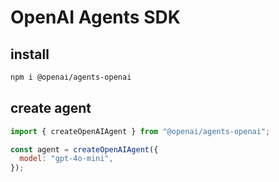 # OpenAI Agents SDK

## install

```sh
npm i @openai/agents-openai
```

## create agent

```js
import { createOpenAIAgent } from "@openai/agents-openai";

const agent = createOpenAIAgent({
  model: "gpt-4o-mini",
});
```
